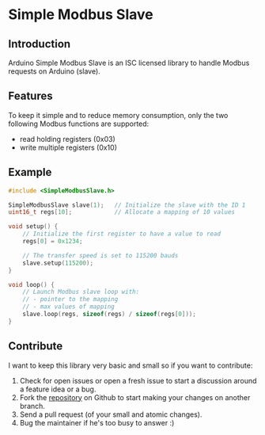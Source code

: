 Simple Modbus Slave
=========

Introduction
------------

Arduino Simple Modbus Slave is an ISC licensed library to handle Modbus requests on Arduino (slave).


Features
--------

To keep it simple and to reduce memory consumption, only the two following
Modbus functions are supported:

* read holding registers (0x03)
* write multiple registers (0x10)

Example
-------

```c
#include <SimpleModbusSlave.h>

SimpleModbusSlave slave(1);   // Initialize the slave with the ID 1
uint16_t regs[10];            // Allocate a mapping of 10 values

void setup() {
    // Initialize the first register to have a value to read
    regs[0] = 0x1234;

    // The transfer speed is set to 115200 bauds
    slave.setup(115200);
}

void loop() {
    // Launch Modbus slave loop with:
    // - pointer to the mapping
    // - max values of mapping
    slave.loop(regs, sizeof(regs) / sizeof(regs[0]));
}
```

Contribute
----------

I want to keep this library very basic and small so if you want to contribute:

1. Check for open issues or open a fresh issue to start a discussion around a feature idea or a bug.
2. Fork the [repository](https://github.com/kolod/Arduino-Simple-Modbus-Slave/) on Github to start making your changes on another
   branch.
3. Send a pull request (of your small and atomic changes).
4. Bug the maintainer if he's too busy to answer :)
